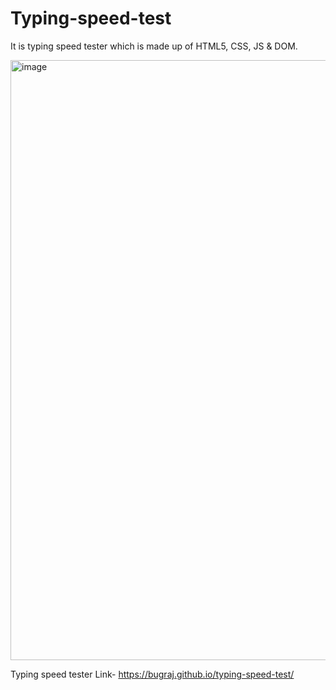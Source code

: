 # Typing-speed-test
It is typing speed tester which is made up of
HTML5, CSS, JS & DOM. 



 <img width="960" alt="image" src="https://user-images.githubusercontent.com/72248764/219883568-3b070eca-2fb2-4f94-9997-f1133fb513ea.png">

Typing speed tester Link- https://bugraj.github.io/typing-speed-test/
